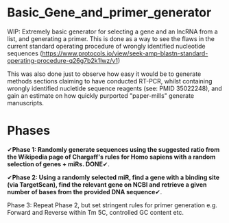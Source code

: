 # Basic_Gene_and_primer_generator

WIP: Extremely basic generator for selecting a gene and an lncRNA from a list, and generating a primer. This is done as a way to see the flaws in the current standard operating procedure of wrongly identified nucleotide sequences (https://www.protocols.io/view/seek-amp-blastn-standard-operating-procedure-q26g7b2k1lwz/v1)

This was also done just to observe how easy it would be to generate methods sections claiming to have conducted RT-PCR, whilst containing wrongly identified nucletide sequence reagents (see: PMID 35022248), and gain an estimate on how quickly purported "paper-mills" generate manuscripts. 

# Phases

✔**Phase 1: Randomly generate sequences using the suggested ratio from the Wikipedia page of Chargaff's rules for Homo sapiens with a random selection of genes + miRs. DONE**✔. 

✔**Phase 2: Using a randomly selected miR, find a gene with a binding site (via TargetScan), find the relevant gene on NCBI and retrieve a given number of bases from the provided DNA sequence**✔. 

Phase 3: Repeat Phase 2, but set stringent rules for primer generation e.g. Forward and Reverse within Tm 5C, controlled GC content etc. 

